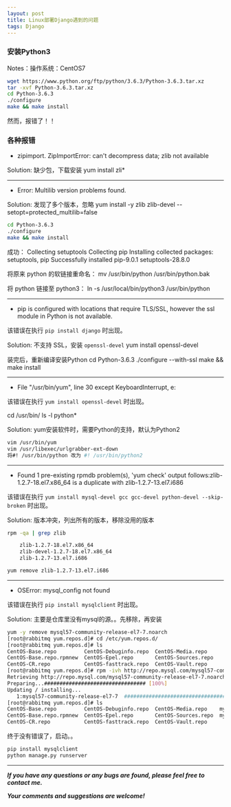 ```yaml
---
layout: post
title: Linux部署Django遇到的问题
tags: Django
---
```


### 安装Python3

Notes：操作系统：CentOS7

``` bash
wget https://www.python.org/ftp/python/3.6.3/Python-3.6.3.tar.xz
tar -xvf Python-3.6.3.tar.xz
cd Python-3.6.3
./configure
make && make install
```

然而，报错了！！

### 各种报错

* zipimport. ZipImportError: can't decompress data; zlib not available

Solution: 缺少包，下载安装
yum install zli*

--- 

* Error:  Multilib version problems found.

Solution: 发现了多个版本，忽略
yum install -y zlib zlib-devel --setopt=protected_multilib=false

``` bash
cd Python-3.6.3
./configure
make && make install
```

成功：
Collecting setuptools
Collecting pip
Installing collected packages: setuptools, pip
Successfully installed pip-9.0.1 setuptools-28.8.0

将原来 python 的软链接重命名：
mv /usr/bin/python /usr/bin/python.bak

将 python 链接至 python3：
ln -s /usr/local/bin/python3 /usr/bin/python

--- 

* pip is configured with locations that require TLS/SSL, however the ssl module in Python is not available.

该错误在执行 `pip install django` 时出现。

Solution: 不支持 SSL，安装 `openssl-devel` 
yum install openssl-devel

装完后，重新编译安装Python
cd Python-3.6.3
./configure --with-ssl
make && make install

--- 

* File "/usr/bin/yum", line 30 except KeyboardInterrupt, e:

该错误在执行 `yum install openssl-devel` 时出现。

cd /usr/bin/
ls -l python*

Solution: yum安装软件时，需要Python的支持，默认为Python2

``` bash
vim /usr/bin/yum
vim /usr/libexec/urlgrabber-ext-down
将#! /usr/bin/python 改为 #! /usr/bin/python2
``` 

--- 

* Found 1 pre-existing rpmdb problem(s), 'yum check' output follows:zlib-1.2.7-18.el7.x86_64 is a duplicate with zlib-1.2.7-13.el7.i686

该错误在执行 `yum install mysql-devel gcc gcc-devel python-devel --skip-broken` 时出现。

Solution: 版本冲突，列出所有的版本，移除没用的版本
``` bash
rpm -qa | grep zlib

    zlib-1.2.7-18.el7.x86_64
    zlib-devel-1.2.7-18.el7.x86_64
    zlib-1.2.7-13.el7.i686

yum remove zlib-1.2.7-13.el7.i686
``` 

--- 

* OSError: mysql_config not found

该错误在执行 `pip install mysqlclient` 时出现。

Solution: 主要是仓库里没有mysql的源。。先移除，再安装
``` bash
yum -y remove mysql57-community-release-el7-7.noarch
[root@rabbitmq yum.repos.d]# cd /etc/yum.repos.d/
[root@rabbitmq yum.repos.d]# ls
CentOS-Base.repo         CentOS-Debuginfo.repo  CentOS-Media.repo
CentOS-Base.repo.rpmnew  CentOS-Epel.repo       CentOS-Sources.repo
CentOS-CR.repo           CentOS-fasttrack.repo  CentOS-Vault.repo
[root@rabbitmq yum.repos.d]# rpm -ivh http://repo.mysql.com/mysql57-community-release-el7-7.noarch.rpm
Retrieving http://repo.mysql.com/mysql57-community-release-el7-7.noarch.rpm
Preparing...################################# [100%]
Updating / installing...
   1:mysql57-community-release-el7-7  ################################# [100%]
[root@rabbitmq yum.repos.d]# ls
CentOS-Base.repo         CentOS-Debuginfo.repo  CentOS-Media.repo    mysql-community.repo
CentOS-Base.repo.rpmnew  CentOS-Epel.repo       CentOS-Sources.repo  mysql-community-source.repo
CentOS-CR.repo           CentOS-fasttrack.repo  CentOS-Vault.repo
``` 

终于没有错误了，启动。。

```bash
pip install mysqlclient
python manage.py runserver
```

---

**_If you have any questions or any bugs are found, please feel free to contact me._**

**_Your comments and suggestions are welcome!_**

